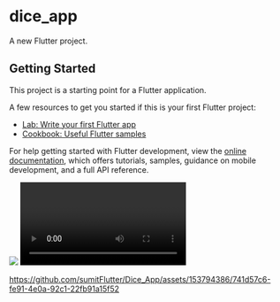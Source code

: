 # dice_app

A new Flutter project.

## Getting Started

This project is a starting point for a Flutter application.

A few resources to get you started if this is your first Flutter project:

- [Lab: Write your first Flutter app](https://docs.flutter.dev/get-started/codelab)
- [Cookbook: Useful Flutter samples](https://docs.flutter.dev/cookbook)

For help getting started with Flutter development, view the
[online documentation](https://docs.flutter.dev/), which offers tutorials,
samples, guidance on mobile development, and a full API reference.
<p>
  <img src=
  https://github.com/sumitFlutter/Dice_App/assets/153794386/d0a8065d-3912-45eb-a53d-d6500015910b height 20px ,width 20px>
  <video>
    

https://github.com/sumitFlutter/Dice_App/assets/153794386/741d57c6-fe91-4e0a-92c1-22fb91a15f52


  </video>

</p>
